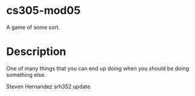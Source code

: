 # cs305-mod05

A game of some sort.

# Description

One of many things that you can end up doing when you should be doing something else.

Steven Hernandez srh352 update
